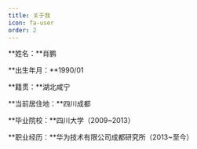 ```yaml
---
title: 关于我
icon: fa-user
order: 2
---
```


**姓名：**肖鹏

**出生年月：**1990/01

**籍贯：**湖北咸宁

**当前居住地：**四川成都

**毕业院校：**四川大学（2009~2013）

**职业经历：**华为技术有限公司成都研究所（2013~至今）
